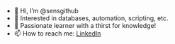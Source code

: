 - 👋 Hi, I’m @sensgithub
- 👀 Interested in databases, automation, scripting, etc. 
- 🌱 Passionate learner with a thirst for knowledge!
- 📫 How to reach me: [LinkedIn](https://www.linkedin.com/mwlite/in/svetlan-nikolov-0323b2238)

<!---
sensgithub/sensgithub is a ✨ special ✨ repository because its `README.md` (this file) appears on your GitHub profile.
You can click the Preview link to take a look at your changes.
--->
